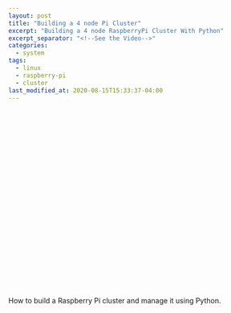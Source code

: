 ```yaml
---
layout: post
title: "Building a 4 node Pi Cluster"
excerpt: "Building a 4 node RaspberryPi Cluster With Python"
excerpt_separator: "<!--See the Video-->"
categories:
  - system
tags:
  - linux
  - raspberry-pi
  - cluster
last_modified_at: 2020-08-15T15:33:37-04:00
---
```


<div class="embed-responsive embed-responsive-16by9">
  <iframe width="640" height="360" src="hhttps://www.youtube.com/watch?v=H2rTecSO0gk" frameborder="0" allowfullscreen></iframe>
</div>

How to build a Raspberry Pi cluster and manage it using Python.

